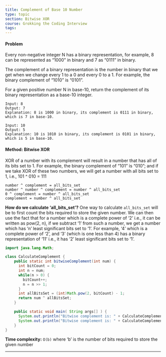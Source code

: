 ```yaml
---
title: Complement of Base 10 Number
type: topic
section: Bitwise XOR
course: Grokking the Coding Interview
tags:
---
```

#### Problem
Every non-negative integer N has a binary representation, for example, 8 can be represented as “1000” in binary and 7 as “0111” in binary.

The complement of a binary representation is the number in binary that we get when we change every 1 to a 0 and every 0 to a 1. For example, the binary complement of “1010” is “0101”.

For a given positive number N in base-10, return the complement of its binary representation as a base-10 integer.
```
Input: 8
Output: 7
Explanation: 8 is 1000 in binary, its complement is 0111 in binary, which is 7 in base-10.

Input: 10
Output: 5
Explanation: 10 is 1010 in binary, its complement is 0101 in binary, which is 5 in base-10.
```

#### Method: Bitwise XOR
XOR of a number with its complement will result in a number that has all of its bits set to 1. For example, the binary complement of “101” is “010”; and if we take XOR of these two numbers, we will get a number with all bits set to 1, i.e., 101 ^ 010 = 111
```
number ^ complement = all_bits_set
number ^ number ^ complement = number ^ all_bits_set
0 ^ complement = number ^ all_bits_set
complement = number ^ all_bits_set
```

**How do we calculate ‘all_bits_set’?** One way to calculate `all_bits_set` will be to first count the bits required to store the given number. We can then use the fact that for a number which is a complete power of ‘2’ i.e., it can be written as pow(2, n), if we subtract ‘1’ from such a number, we get a number which has ‘n’ least significant bits set to ‘1’. For example, ‘4’ which is a complete power of ‘2’, and ‘3’ (which is one less than 4) has a binary representation of ‘11’ i.e., it has ‘2’ least significant bits set to ‘1’.

```java
import java.lang.Math;

class CalculateComplement {
    public static int bitwiseComplement(int num) {
      int bitCount = 0;
      int n = num;
      while(n > 0) {
        bitCount++;
        n = n >> 1;
      }
      int allBitsSet = (int)Math.pow(2, bitCount) - 1;
      return num ^ allBitsSet;
    }

    public static void main( String args[] ) {
      System.out.println("Bitwise complement is: " + CalculateComplement.bitwiseComplement(8));
      System.out.println("Bitwise complement is: " + CalculateComplement.bitwiseComplement(10));
    }
}
```
**Time complexity:** `O(b)` where ‘b’ is the number of bits required to store the given number


---